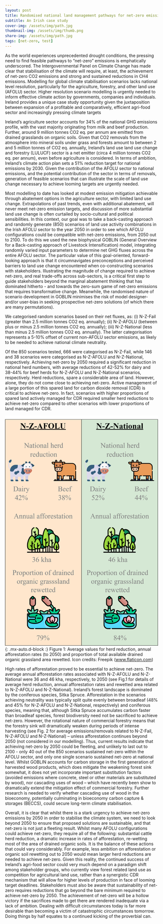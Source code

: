```yaml
---
layout: post
title: Randomised national land management pathways for net-zero emissions
subtitle: An Irish case study
cover-img: /assets/img/path.jpg
thumbnail-img: /assets/img/thumb.png
share-img: /assets/img/path.jpg
tags: [net-zero, test]
---
```


As the world experiences unprecedented drought conditions, the pressing need to find feasible pathways to “net-zero” emissions is emphatically underscored. The Intergovernmental Panel on Climate Change has made clear that stabilisation of the climate will require, at least, the achievement of net-zero CO2 emissions and strong and sustained reductions in CH4 emissions. Modelling for global climate stabilisation scenarios lacks national level resolution, particularly for the agriculture, forestry, and other land use (AFOLU) sector. Higher resolution scenario modelling is urgently needed to inform effective climate action by governments, companies and individuals. Ireland provides a unique case study opportunity given the juxtaposition between expansion of a profitable and comparatively, efficient agri-food sector and increasingly pressing climate targets

Ireland’s agriculture sector accounts for 34% of the national GHG emissions profile, with the vast majority originating from milk and beef production. Further, around 9 million tonnes CO2 eq. per annum are emitted from drained grasslands on organic soils. Given that CO2 removals from the atmosphere into mineral soils under grass and forests amount to between 2 and 5 million tonnes of CO2 eq. annually, Ireland’s land use land use change and forestry (LULUCF) sector is a net emitter (circa 4 million tonnes CO2 eq. per annum), even before agriculture is considered. In terms of ambition, Ireland’s climate action plan sets a 51% reduction target for national emissions by 2030. Given the contribution of the AFOLU sector to national emissions, and the potential contribution of the sector in terms of removals, generation of feasible scenarios that can illustrate the scale of land use change necessary to achieve looming targets are urgently needed.  

Most modelling to date has looked at modest emission mitigation achievable through abatement options in the agriculture sector, with limited land use change. Extrapolations of past trends, even with additional abatement, will never meet net-zero emission targets, and discussion of more substantial land use change is often curtailed by socio-cultural and political sensibilities. In this context, our goal was to take a back-casting approach and randomly generate (850) scenarios of land use activity combinations in the Irish AFOLU sector to the year 2050 in order to see which AFOLU configurations could be compatible with net-zero emissions, from 2050 out to 2100. To do this we used the new biophysical GOBLIN (General Overview for a Back-casting approach of Livestock Intensification) model, integrating randomly varied input parameters to determine net GHG fluxes across the entire AFOLU sector. The particular value of this goal-oriented, forward-looking approach is that it circumnavigates preconceptions and perceived barriers to land use change encountered when co-constructing scenarios with stakeholders. Illustrating the magnitude of change required to achieve net-zero, and real trade-offs across sub-sectors, is a critical first step to guide stakeholders beyond the marginal abatement thinking that has dominated hitherto - and towards the zero-sum game of net-zero emissions that requires transformative change. Meanwhile, the randomised nature of scenario development in GOBLIN minimises the risk of model designer- and/or user-bias in seeking prospective net-zero solutions (of which there are many permutations).    

We categorised random scenarios based on their net fluxes, as: (i) N-Z-Fail (greater than 2.5 million tonnes CO2 eq. annually); (ii) N-Z-AFOLU (between plus or minus 2.5 million tonnes CO2 eq. annually); (iii) N-Z-National (less than minus 2.5 million tonnes CO2 eq. annually). The latter categorisation represents a 5-10% offset of current non-AFOLU sector emissions, as likely to be needed to achieve national climate neutrality.  

Of the 850 scenarios tested, 666 were categorised as N-Z-Fail, while 146 and 38 scenarios were categorised as N-Z-AFOLU and N-Z-National, respectively. Achieving net-zero by 2050 required a significant reduction in national herd numbers, with average reductions of 42-52% for dairy and 38-44% for beef herds for  N-Z-AFOLU and N-Z-National scenarios, respectively. Herd reductions, spare a considerable area of land. However, alone, they do not come close to achieving net-zero. Active management of a large portion of this spared land for carbon dioxide removal (CDR) is critical to achieve net-zero. In fact, scenarios with higher proportions of spared land actively managed for CDR required smaller herd reductions to achieve net-zero compared to other scenarios with lower proportions of land managed for CDR.

![Figure1](../assets/img/infographic_final.png){: .mx-auto.d-block :}
Figure 1: Average values for herd reduction, annual afforestation rates (to 2050) and proportion of total available drained organic grassland area rewetted. Icon credits: Freepik (www.flaticon.com)

High rates of afforestation proved to be essential to achieve net-zero. The average annual afforestation rates associated with N-Z-AFOLU and N-Z-National were 36 and 46 kha, respectively, to 2050 (see Fig.1 for details of average herd reduction, annual afforestation rates and rewetted area related to N-Z-AFOLU and N-Z-National). Ireland’s forest landscape is dominated by the coniferous species, Sitka Spruce. Afforestation in the scenarios achieving neutrality was typically split quite evenly between broadleaf (48% and 45% for N-Z-AFOLU and N-Z-National, respectively) and coniferous species, meaning that, although Sitka Spruce accumulates carbon faster than broadleaf species, forest biodiversity need not be sacrificed to achieve net-zero. However, the rotational nature of commercial forestry means that the forestry sink will dramatically weaken during periods of intense harvesting (see Fig. 2 for average emissions/removals related to N-Z-Fail, N-Z-AFOLU and N-Z-National) – unless afforestation continues beyond 2050 (not considered in our modelling). Thus, current results indicate that achieving net-zero by 2050 could be fleeting, and unlikely to last out to 2100 - only 40 out of the 850 scenarios sustained net-zero within the AFOLU sector, and only one single scenario sustained net-zero at national level. Whilst GOBLIN accounts for carbon storage in the first generation of harvested wood products, which does mitigate the weakening forest sink somewhat, it does not yet incorporate important substitution factors (avoided emissions where concrete, steel or other materials are substituted by wood), nor cascading uses of wood – which have recently been show to dramatically extend the mitigation effect of commercial forestry. Further research is needed to verify whether cascading use of wood in the bioeconomy, potentially culminating in bioeconomy carbon capture & storages (BECCS), could secure long-term climate stabilisation.

Overall, it is clear  that whilst there is a stark urgency to achieve net-zero emissions by 2050 in order to stabilise the climate system, we need to look beyond 2050 to ensure that proposed solutions are sustainable, and that net-zero is not just a fleeting result. Whilst many AFOLU configurations could achieve net-zero, they require all of the following: substantial cattle herd reduction, a dramatic increase in rates of afforestation, re-wetting most of the area of drained organic soils. It is the balance of these actions that could vary considerably. For example, less ambition on afforestation or organic soil rewetting out to 2050 would mean larger herd reductions are needed to achieve net-zero. Given this reality, the continued success of Ireland’s agri-food sector could very much depend on a paradigm shift among stakeholder groups, who currently view forest related land use as competition for agricultural land use, rather than a synergistic CDR mechanism that will allow for higher levels of production in face of looming target deadlines. Stakeholders must also be aware that sustainability of net-zero requires reductions that go beyond the bare minimum required to achieve net-zero by 2050. The achievement of net-zero will be a hollow victory if the sacrifices made to get there are rendered inadequate via a lack of ambition. Dealing with difficult circumstances today is far more desirable than becoming a victim of catastrophic circumstances tomorrow. Doing things by half equates to a continued kicking of the proverbial can.
